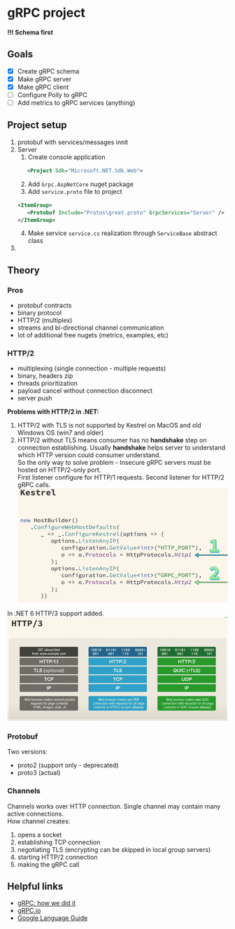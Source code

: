 # gRPC project
**!!! Schema first** 

## Goals
- [x] Create gRPC schema 
- [x] Make gRPC server
- [x] Make gRPC client
- [ ] Configure Polly to gRPC
- [ ] Add metrics to gRPC services (anything)

## Project setup
1. protobuf with services/messages innit
2. Server 
   1. Create console application
   ```xml
      <Project Sdk="Microsoft.NET.Sdk.Web">
   ```
   2. Add `Grpc.AspNetCore` nuget package
   3. Add `service.proto` file to project
   ```xml
   <ItemGroup>
      <Protobuf Include="Protos\greet.proto" GrpcServices="Server" />
   </ItemGroup>
   ```
   4. Make service `service.cs` realization through `ServiceBase` abstract class
3. 

## Theory

### Pros
- protobuf contracts
- binary protocol
- HTTP/2 (multiplex)
- streams and bi-directional channel communication
- lot of additional free nugets (metrics, examples, etc)

### HTTP/2
- multiplexing (single connection - multiple requests)
- binary, headers zip
- threads prioritization 
- payload cancel without connection disconnect
- server push 

**Problems with HTTP/2 in .NET:**
1. HTTP/2 with TLS is not supported by Kestrel on MacOS and old Windows OS (win7 and older)
2. HTTP/2 without TLS means consumer has no **handshake** step on connection establishing. Usually **handshake** helps server to understand which HTTP version could consumer understand.   
   So the only way to solve problem - Insecure gRPC servers must be hosted on HTTP/2-only port.  
   First listener configure for HTTP/1 requests. Second listener for HTTP/2 gRPC calls.
   ![img.png](../../docs/img/grpc_02.png)

In .NET 6 HTTP/3 support added.
![img.png](../../docs/img/grpc_01.png)

### Protobuf
Two versions:
- proto2 (support only - deprecated)
- proto3 (actual)

### Channels
Channels works over HTTP connection. Single channel may contain many active connections.  
How channel creates:
1. opens a socket
2. establishing TCP connection
3. negotiating TLS (encrypting can be skipped in local group servers)
4. starting HTTP/2 connection
5. making the gRPC call

## Helpful links
- [gRPC: how we did it](https://youtu.be/y5nLqQPSPBI)
- [gRPC.io](https://grpc.io/docs/what-is-grpc/introduction/)
- [Google Language Guide](https://developers.google.com/protocol-buffers/docs/proto3)